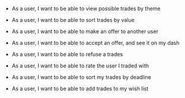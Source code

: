 <!-- * As a user, I want to be able to create a new account -->

<!-- * As a user, I want to be able to add profile details -->

<!-- * As a user, I want to be able to edit my profile details -->

* As a user, I want to be able to view possible trades by theme

* As a user, I want to be able to sort trades by value

* As a user, I want to be able to make an offer to another user

* As a user, I want to be able to accept an offer, and see it on my dash

* As a user, I want to be able to refuse a trades

* As a user, I want to be able to rate the user I traded with

<!-- * As an admin, I want to be able to delete accounts -->

* As a user, I want to be able to sort my trades by deadline

* As a user, I want to be able to add trades to my wish list
